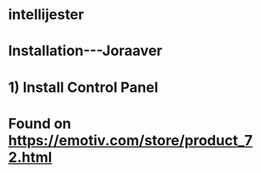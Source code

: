 # intellijester

# Installation---Joraaver

# 1) Install Control Panel
# Found on https://emotiv.com/store/product_72.html

